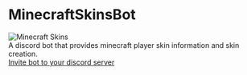 # MinecraftSkinsBot
![Minecraft Skins](https://www.freepnglogos.com/uploads/discord-logo-png/discord-branding-2.png)\
A discord bot that provides minecraft player skin information and skin creation.\
[Invite bot to your discord server](https://top.gg/bot/852527986057805835)
